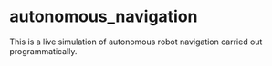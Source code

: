 # autonomous_navigation
This is a live simulation of autonomous robot navigation carried out programmatically.
